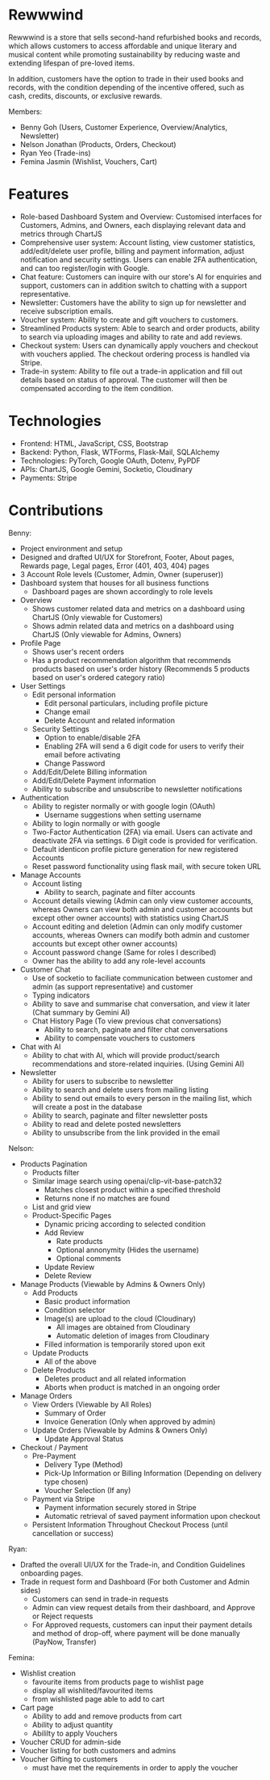 # Rewwwind

Rewwwind is a store that sells second-hand refurbished books and records, which allows customers to access affordable and unique literary and musical content while promoting sustainability by reducing waste and extending lifespan of pre-loved items. 

In addition, customers have the option to trade in their used books and records, with the condition depending of the incentive offered, such as cash, credits, discounts, or exclusive rewards.

Members:
- Benny Goh (Users, Customer Experience, Overview/Analytics, Newsletter)
- Nelson Jonathan (Products, Orders, Checkout)
- Ryan Yeo (Trade-ins)
- Femina Jasmin (Wishlist, Vouchers, Cart)

# Features
- Role-based Dashboard System and Overview: Customised interfaces for Customers, Admins, and Owners, each displaying relevant data and metrics through ChartJS
- Comprehensive user system: Account listing, view customer statistics, add/edit/delete user profile, billing and payment information, adjust notification and security settings. Users can enable 2FA authentication, and can too register/login with Google.
- Chat feature: Customers can inquire with our store's AI for enquiries and support, customers can in addition switch to chatting with a support representative.
- Newsletter: Customers have the ability to sign up for newsletter and receive subscription emails.
- Voucher system: Ability to create and gift vouchers to customers.
- Streamlined Products system: Able to search and order products, ability to search via uploading images and ability to rate and add reviews.
- Checkout system: Users can dynamically apply vouchers and checkout with vouchers applied. The checkout ordering process is handled via Stripe.
- Trade-in system: Ability to file out a trade-in application and fill out details based on status of approval. The customer will then be compensated according to the item condition.

# Technologies
- Frontend: HTML, JavaScript, CSS, Bootstrap
- Backend: Python, Flask, WTForms, Flask-Mail, SQLAlchemy
- Technologies: PyTorch, Google OAuth, Dotenv, PyPDF
- APIs: ChartJS, Google Gemini, Socketio, Cloudinary
- Payments: Stripe

# Contributions

Benny:
- Project environment and setup
- Designed and drafted UI/UX for Storefront, Footer, About pages, Rewards page, Legal pages, Error (401, 403, 404) pages
- 3 Account Role levels (Customer, Admin, Owner (superuser))
- Dashboard system that houses for all business functions
    - Dashboard pages are shown accordingly to role levels
- Overview
    - Shows customer related data and metrics on a dashboard using ChartJS (Only viewable for Customers)
    - Shows admin related data and metrics on a dashboard using ChartJS (Only viewable for Admins, Owners)
- Profile Page
    - Shows user's recent orders
    - Has a product recommendation algorithm that recommends products based on user's order history (Recommends 5 products based on user's ordered category ratio)
- User Settings
    - Edit personal information
        - Edit personal particulars, including profile picture
        - Change email
        - Delete Account and related information
    - Security Settings
        - Option to enable/disable 2FA
        - Enabling 2FA will send a 6 digit code for users to verify their email before activating
        - Change Password
    - Add/Edit/Delete Billing information
    - Add/Edit/Delete Payment information
    - Ability to subscribe and unsubscribe to newsletter notifications
- Authentication
    - Ability to register normally or with google login (OAuth)
        - Username suggestions when setting username
    - Ability to login normally or with google
    - Two-Factor Authentication (2FA) via email. Users can activate and deactivate 2FA via settings. 6 Digit code is provided for verification.
    - Default identicon profile picture generation for new registered Accounts
    - Reset password functionality using flask mail, with secure token URL
- Manage Accounts
    - Account listing
        - Ability to search, paginate and filter accounts
    - Account details viewing (Admin can only view customer accounts, whereas Owners can view both admin and customer accounts but except other owner accounts) with statistics using ChartJS
    - Account editing and deletion (Admin can only modify customer accounts, whereas Owners can modify both admin and customer accounts but except other owner accounts)
    - Account password change (Same for roles I described)
    - Owner has the ability to add any role-level accounts
- Customer Chat
    - Use of socketio to faciliate communication between customer and admin (as support representative) and customer
    - Typing indicators
    - Ability to save and summarise chat conversation, and view it later (Chat summary by Gemini AI)
    - Chat History Page (To view previous chat conversations)
        - Ability to search, paginate and filter chat conversations
        - Ability to compensate vouchers to customers
- Chat with AI
    - Ability to chat with AI, which will provide product/search recommendations and store-related inquiries. (Using Gemini AI)
- Newsletter
    - Ability for users to subscribe to newsletter
    - Ability to search and delete users from mailing listing
    - Ability to send out emails to every person in the mailing list, which will create a post in the database
    - Ability to search, paginate and filter newsletter posts
    - Ability to read and delete posted newsletters
    - Ability to unsubscribe from the link provided in the email

Nelson:
- Products Pagination
    - Products filter
    - Similar image search using openai/clip-vit-base-patch32
        - Matches closest product within a specified threshold
        - Returns none if no matches are found
    - List and grid view
    - Product-Specific Pages
        - Dynamic pricing according to selected condition
        - Add Review
            - Rate products
            - Optional annonymity (Hides the username)
            - Optional comments
        - Update Review
        - Delete Review
- Manage Products (Viewable by Admins & Owners Only)
    - Add Products
        - Basic product information
        - Condition selector
        - Image(s) are upload to the cloud (Cloudinary)
            - All images are obtained from Cloudinary
            - Automatic deletion of images from Cloudinary
        - Filled information is temporarily stored upon exit
    - Update Products
        - All of the above
    - Delete Products
        - Deletes product and all related information
        - Aborts when product is matched in an ongoing order
- Manage Orders
    - View Orders (Viewable by All Roles)
        - Summary of Order
        - Invoice Generation (Only when approved by admin)
    - Update Orders (Viewable by Admins & Owners Only)
        - Update Approval Status
- Checkout / Payment
    - Pre-Payment
        - Delivery Type (Method)
        - Pick-Up Information or Billing Information (Depending on delivery type chosen)
        - Voucher Selection (If any)
    - Payment via Stripe
        - Payment information securely stored in Stripe
        - Automatic retrieval of saved payment information upon checkout
    - Persistent Information Throughout Checkout Process (until cancellation or success)


Ryan:
- Drafted the overall UI/UX for the Trade-in, and Condition Guidelines onboarding pages.
- Trade in request form and Dashboard (For both Customer and Admin sides)
   - Customers can send in trade-in requests
   - Admin can view request details from their dashboard, and Approve or Reject requests
   - For Approved requests, customers can input their payment details and method of drop-off,
     where payment will be done manually (PayNow, Transfer)

Femina:
- Wishlist creation
    - favourite items from products page to wishlist page 
    - display all wishlited/favourited items
    - from wishlisted page able to add to cart 
- Cart page
    - Ability to add and remove products from cart
    - Ability to adjust quantity
    - Abililty to apply Vouchers
- Voucher CRUD for admin-side
- Voucher listing for both customers and admins
- Voucher Gifting to customers
    - must have met the requirements in order to apply the voucher

